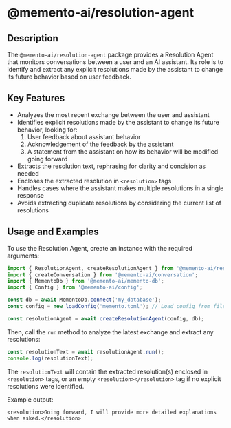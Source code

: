 # @memento-ai/resolution-agent

## Description
The `@memento-ai/resolution-agent` package provides a Resolution Agent that monitors conversations between a user and an AI assistant. Its role is to identify and extract any explicit resolutions made by the assistant to change its future behavior based on user feedback.

## Key Features
- Analyzes the most recent exchange between the user and assistant
- Identifies explicit resolutions made by the assistant to change its future behavior, looking for:
  1. User feedback about assistant behavior
  2. Acknowledgement of the feedback by the assistant
  3. A statement from the assistant on how its behavior will be modified going forward
- Extracts the resolution text, rephrasing for clarity and concision as needed
- Encloses the extracted resolution in `<resolution>` tags
- Handles cases where the assistant makes multiple resolutions in a single response
- Avoids extracting duplicate resolutions by considering the current list of resolutions

## Usage and Examples

To use the Resolution Agent, create an instance with the required arguments:

```typescript
import { ResolutionAgent, createResolutionAgent } from '@memento-ai/resolution-agent';
import { createConversation } from '@memento-ai/conversation';
import { MementoDb } from '@memento-ai/memento-db';
import { Config } from '@memento-ai/config';

const db = await MementoDb.connect('my_database');
const config = new loadConfig('memento.toml'); // Load config from file

const resolutionAgent = await createResolutionAgent(config, db);
```

Then, call the `run` method to analyze the latest exchange and extract any resolutions:

```typescript
const resolutionText = await resolutionAgent.run();
console.log(resolutionText);
```

The `resolutionText` will contain the extracted resolution(s) enclosed in `<resolution>` tags, or an empty `<resolution></resolution>` tag if no explicit resolutions were identified.

Example output:

```
<resolution>Going forward, I will provide more detailed explanations when asked.</resolution>
```
